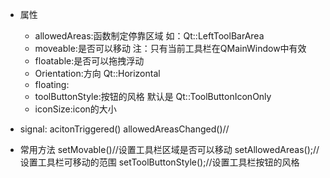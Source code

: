 - 属性
    - allowedAreas:函数制定停靠区域
    如：Qt::LeftToolBarArea
    - moveable:是否可以移动
    注：只有当前工具栏在QMainWindow中有效
    - floatable:是否可以拖拽浮动
    - Orientation:方向
    Qt::Horizontal
    - floating:
    - toolButtonStyle:按钮的风格
    默认是 Qt::ToolButtonIconOnly 
    - iconSize:icon的大小

- signal:
    acitonTriggered()
    allowedAreasChanged()//

- 常用方法
    setMovable()//设置工具栏区域是否可以移动
    setAllowedAreas();//设置工具栏可移动的范围
    setToolButtonStyle();//设置工具栏按钮的风格